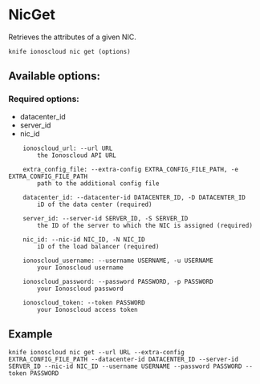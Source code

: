 # NicGet

Retrieves the attributes of a given NIC.

```text
knife ionoscloud nic get (options)
```

## Available options:

### Required options:

* datacenter\_id
* server\_id
* nic\_id

```text
    ionoscloud_url: --url URL
        the Ionoscloud API URL

    extra_config_file: --extra-config EXTRA_CONFIG_FILE_PATH, -e EXTRA_CONFIG_FILE_PATH
        path to the additional config file

    datacenter_id: --datacenter-id DATACENTER_ID, -D DATACENTER_ID
        iD of the data center (required)

    server_id: --server-id SERVER_ID, -S SERVER_ID
        the ID of the server to which the NIC is assigned (required)

    nic_id: --nic-id NIC_ID, -N NIC_ID
        iD of the load balancer (required)

    ionoscloud_username: --username USERNAME, -u USERNAME
        your Ionoscloud username

    ionoscloud_password: --password PASSWORD, -p PASSWORD
        your Ionoscloud password

    ionoscloud_token: --token PASSWORD
        your Ionoscloud access token

```
## Example

```text
knife ionoscloud nic get --url URL --extra-config EXTRA_CONFIG_FILE_PATH --datacenter-id DATACENTER_ID --server-id SERVER_ID --nic-id NIC_ID --username USERNAME --password PASSWORD --token PASSWORD
```
